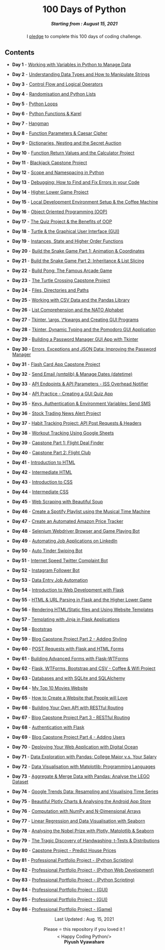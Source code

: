 <h1 align="center"> 
100 Days of Python
</h1>
<h5 align="center">
Starting from : August 15, 2021
</h5>

<p align="center">
I <a href="https://github.com/PiyushVyawahare/100-Days-Of-Code/blob/main/Course%20Pledge.pdf">pledge</a> to complete this 100 days of coding challenge.
</p>

## Contents

- <b>Day 1</b> - [Working with Variables in Python to Manage Data](https://github.com/PiyushVyawahare/100-Days-Of-Code/tree/main/Days(1-100)/Day%201)

- <b>Day 2</b> - [Understanding Data Types and How to Manipulate Strings](https://github.com/PiyushVyawahare/100-Days-Of-Code/tree/main/Days(1-100)/Day%202)

- <b>Day 3</b> - [Control Flow and Logical Operators](https://github.com/PiyushVyawahare/100-Days-Of-Code/tree/main/Days(1-100)/Day%203)

- <b>Day 4</b> - [Randomisation and Python Lists](https://github.com/PiyushVyawahare/100-Days-Of-Code/tree/main/Days(1-100)/Day%204)

- <b>Day 5</b> - [Python Loops](https://github.com/PiyushVyawahare/100-Days-Of-Code/tree/main/Days(1-100)/Day%205)

- <b>Day 6</b> - [Python Functions & Karel](https://github.com/PiyushVyawahare/100-Days-Of-Code/tree/main/Days(1-100)/Day%206)

- <b>Day 7</b> - [Hangman](https://github.com/PiyushVyawahare/100-Days-Of-Code/tree/main/Days(1-100)/Day%207)

- <b>Day 8</b> - [Function Parameters & Caesar Cipher](https://github.com/PiyushVyawahare/100-Days-Of-Code/tree/main/Days(1-100)/Day%208)

- <b>Day 9</b> - [Dictionaries, Nesting and the Secret Auction](https://github.com/PiyushVyawahare/100-Days-Of-Code/tree/main/Days(1-100)/Day%209)

- <b>Day 10</b> - [Function Return Values and the Calculator Project](https://github.com/PiyushVyawahare/100-Days-Of-Code/tree/main/Days(1-100)/Day10)

- <b>Day 11</b> - [Blackjack Capstone Project](https://github.com/PiyushVyawahare/100-Days-Of-Code/tree/main/Days(1-100)/Day11)

- <b>Day 12</b> - [Scope and Namespacing in Python](https://github.com/PiyushVyawahare/100-Days-Of-Code/tree/main/Days(1-100)/Day12)

- <b>Day 13</b> - [Debugging: How to Find and Fix Errors in your Code](https://github.com/PiyushVyawahare/100-Days-Of-Code/tree/main/Days(1-100)/Day13)

- <b>Day 14</b> - [Higher Lower Game Project](https://github.com/PiyushVyawahare/100-Days-Of-Code/tree/main/Days(1-100)/Day14)

- <b>Day 15</b> - [Local Development Environment Setup & the Coffee Machine](https://github.com/PiyushVyawahare/100-Days-Of-Code/tree/main/Days(1-100)/Day15)

- <b>Day 16</b> - [Object Oriented Programming (OOP)](https://github.com/PiyushVyawahare/100-Days-Of-Code/tree/main/Days(1-100)/Day16)

- <b>Day 17</b> - [The Quiz Project & the Benefits of OOP](https://github.com/PiyushVyawahare/100-Days-Of-Code/tree/main/Days(1-100)/Day17)

- <b>Day 18</b> - [Turtle & the Graphical User Interface (GUI)](https://github.com/PiyushVyawahare/100-Days-Of-Code/tree/main/Days(1-100)/Day18)

- <b>Day 19</b> - [Instances, State and Higher Order Functions](https://github.com/PiyushVyawahare/100-Days-Of-Code/tree/main/Days(1-100)/Day19)

- <b>Day 20</b> - [Build the Snake Game Part 1: Animation & Coordinates](https://github.com/PiyushVyawahare/100-Days-Of-Code/tree/main/Days(1-100)/Day20)

- <b>Day 21</b> - [Build the Snake Game Part 2: Inheritance & List Slicing](https://github.com/PiyushVyawahare/100-Days-Of-Code/tree/main/Days(1-100)/Day21)

- <b>Day 22</b> - [Build Pong: The Famous Arcade Game](https://github.com/PiyushVyawahare/100-Days-Of-Code/tree/main/Days(1-100)/Day22)

- <b>Day 23</b> - [ The Turtle Crossing Capstone Project](https://github.com/PiyushVyawahare/100-Days-Of-Code/tree/main/Days(1-100)/Day23)

- <b>Day 24</b> - [Files, Directories and Paths](https://github.com/PiyushVyawahare/100-Days-Of-Code/tree/main/Days(1-100)/Day24)

- <b>Day 25</b> - [Working with CSV Data and the Pandas Library](https://github.com/PiyushVyawahare/100-Days-Of-Code/tree/main/Days(1-100)/Day25)

- <b>Day 26</b> - [List Comprehension and the NATO Alphabet](https://github.com/PiyushVyawahare/100-Days-Of-Code/tree/main/Days(1-100)/Day26)

- <b>Day 27</b> - [Tkinter, \args, \\*kwargs and Creating GUI Programs](https://github.com/PiyushVyawahare/100-Days-Of-Code/tree/main/Days(1-100)/Day27)

- <b>Day 28</b> - [Tkinter, Dynamic Typing and the Pomodoro GUI Application](https://github.com/PiyushVyawahare/100-Days-Of-Code/tree/main/Days(1-100)/Day28)

- <b>Day 29</b> - [Building a Password Manager GUI App with Tkinter](https://github.com/PiyushVyawahare/100-Days-Of-Code/tree/main/Days(1-100)/Day29)

- <b>Day 30</b> - [Errors, Exceptions and JSON Data: Improving the Password Manager](https://github.com/PiyushVyawahare/100-Days-Of-Code/tree/main/Days(1-100)/Day30)

- <b>Day 31</b> - [Flash Card App Capstone Project](https://github.com/PiyushVyawahare/100-Days-Of-Code/tree/main/Days(1-100)/Day31)

- <b>Day 32</b> - [Send Email (smtplib) & Manage Dates (datetime)](https://github.com/PiyushVyawahare/100-Days-Of-Code/tree/main/Days(1-100)/Day32)

- <b>Day 33</b> - [API Endpoints & API Parameters - ISS Overhead Notifier](https://github.com/PiyushVyawahare/100-Days-Of-Code/tree/main/Days(1-100)/Day33)

- <b>Day 34</b> - [API Practice - Creating a GUI Quiz App](https://github.com/PiyushVyawahare/100-Days-Of-Code/tree/main/Days(1-100)/Day34)

- <b>Day 35</b> - [Keys, Authentication & Environment Variables: Send SMS](https://github.com/PiyushVyawahare/100-Days-Of-Code/tree/main/Days(1-100)/Day35)

- <b>Day 36</b> - [Stock Trading News Alert Project](https://github.com/PiyushVyawahare/100-Days-Of-Code/tree/main/Days(1-100)/Day36)

- <b>Day 37</b> - [Habit Tracking Project: API Post Requests & Headers](https://github.com/PiyushVyawahare/100-Days-Of-Code/tree/main/Days(1-100)/Day37)

- <b>Day 38</b> - [Workout Tracking Using Google Sheets](https://github.com/PiyushVyawahare/100-Days-Of-Code/tree/main/Days(1-100)/Day38)

- <b>Day 39</b> - [Capstone Part 1: Flight Deal Finder](https://github.com/PiyushVyawahare/100-Days-Of-Code/tree/main/Days(1-100)/Day39)

- <b>Day 40</b> - [Capstone Part 2: Flight Club](https://github.com/PiyushVyawahare/100-Days-Of-Code/tree/main/Days(1-100)/Day40)

- <b>Day 41</b> - [Introduction to HTML](https://github.com/PiyushVyawahare/100-Days-Of-Code/tree/main/Days(1-100)/Day41)

- <b>Day 42</b> - [Intermediate HTML](https://github.com/PiyushVyawahare/100-Days-Of-Code/tree/main/Days(1-100)/Day42)

- <b>Day 43</b> - [Introduction to CSS](https://github.com/PiyushVyawahare/100-Days-Of-Code/tree/main/Days(1-100)/Day43)

- <b>Day 44</b> - [Intermediate CSS](https://github.com/PiyushVyawahare/100-Days-Of-Code/tree/main/Days(1-100)/Day44)

- <b>Day 45</b> - [Web Scraping with Beautiful Soup](https://github.com/PiyushVyawahare/100-Days-Of-Code/tree/main/Days(1-100)/Day45)

- <b>Day 46</b> - [Create a Spotify Playlist using the Musical Time Machine](https://github.com/PiyushVyawahare/100-Days-Of-Code/tree/main/Days(1-100)/Day46)

- <b>Day 47</b> - [Create an Automated Amazon Price Tracker](https://github.com/PiyushVyawahare/100-Days-Of-Code/tree/main/Days(1-100)/Day47)

- <b>Day 48</b> - [Selenium Webdriver Browser and Game Playing Bot](https://github.com/PiyushVyawahare/100-Days-Of-Code/tree/main/Days(1-100)/Day48)

- <b>Day 49</b> - [Automating Job Applications on LinkedIn](https://github.com/PiyushVyawahare/100-Days-Of-Code/tree/main/Days(1-100)/Day49)

- <b>Day 50</b> - [Auto Tinder Swiping Bot](https://github.com/PiyushVyawahare/100-Days-Of-Code/tree/main/Days(1-100)/Day50)

- <b>Day 51</b> - [Internet Speed Twitter Complaint Bot](https://github.com/ashutoshkrris/100-Days-of-Python/tree/master/Day%2051)

- <b>Day 52</b> - [Instagram Follower Bot](https://github.com/ashutoshkrris/100-Days-of-Python/tree/master/Day%2052)

- <b>Day 53</b> - [Data Entry Job Automation](https://github.com/ashutoshkrris/100-Days-of-Python/tree/master/Day%2053)

- <b>Day 54</b> - [Introduction to Web Development with Flask](https://github.com/ashutoshkrris/100-Days-of-Python/tree/master/Day%2054)

- <b>Day 55</b> - [HTML & URL Parsing in Flask and the Higher Lower Game](https://github.com/ashutoshkrris/100-Days-of-Python/tree/master/Day%2055)

- <b>Day 56</b> - [Rendering HTML/Static files and Using Website Templates](https://github.com/ashutoshkrris/100-Days-of-Python/tree/master/Day%2056)

- <b>Day 57</b> - [Templating with Jinja in Flask Applications](https://github.com/ashutoshkrris/100-Days-of-Python/tree/master/Day%2057)

- <b>Day 58</b> - [Bootstrap](https://github.com/ashutoshkrris/100-Days-of-Python/tree/master/Day%2058)

- <b>Day 59</b> - [Blog Capstone Project Part 2 - Adding Styling](https://github.com/ashutoshkrris/100-Days-of-Python/tree/master/Day%2059)

- <b>Day 60</b> - [POST Requests with Flask and HTML Forms](https://github.com/ashutoshkrris/100-Days-of-Python/tree/master/Day%2060)

- <b>Day 61</b> - [Building Advanced Forms with Flask-WTForms](https://github.com/ashutoshkrris/100-Days-of-Python/tree/master/Day%2061)

- <b>Day 62</b> - [Flask, WTForms, Bootstrap and CSV - Coffee & Wifi Project](https://github.com/ashutoshkrris/100-Days-of-Python/tree/master/Day%2062)

- <b>Day 63</b> - [Databases and with SQLite and SQLAlchemy](https://github.com/ashutoshkrris/100-Days-of-Python/tree/master/Day%2063)

- <b>Day 64</b> - [My Top 10 Movies Website](https://github.com/ashutoshkrris/100-Days-of-Python/tree/master/Day%2064)

- <b>Day 65</b> - [How to Create a Website that People will Love](https://github.com/ashutoshkrris/100-Days-of-Python/tree/master/Day%2065)

- <b>Day 66</b> - [Building Your Own API with RESTful Routing](https://github.com/ashutoshkrris/100-Days-of-Python/tree/master/Day%2066)

- <b>Day 67</b> - [Blog Capstone Project Part 3 - RESTful Routing](https://github.com/ashutoshkrris/100-Days-of-Python/tree/master/Day%2067)

- <b>Day 68</b> - [Authentication with Flask](https://github.com/ashutoshkrris/100-Days-of-Python/tree/master/Day%2068)

- <b>Day 69</b> - [Blog Capstone Project Part 4 - Adding Users](https://github.com/ashutoshkrris/100-Days-of-Python/tree/master/Day%2069)

- <b>Day 70</b> - [Deploying Your Web Application with Digital Ocean](https://github.com/ashutoshkrris/100-Days-of-Python/tree/master/Day%2070)

- <b>Day 71</b> - [Data Exploration with Pandas: College Major v.s. Your Salary](https://github.com/ashutoshkrris/100-Days-of-Python/tree/master/Day%2071)

- <b>Day 72</b> - [Data Visualisation with Matplotlib: Programming Languages](https://github.com/ashutoshkrris/100-Days-of-Python/tree/master/Day%2072)

- <b>Day 73</b> - [Aggregate & Merge Data with Pandas: Analyse the LEGO Dataset](https://github.com/ashutoshkrris/100-Days-of-Python/tree/master/Day%2073)

- <b>Day 74</b> - [Google Trends Data: Resampling and Visualising Time Series](https://github.com/ashutoshkrris/100-Days-of-Python/tree/master/Day%2074)

- <b>Day 75</b> - [Beautiful Plotly Charts & Analysing the Android App Store](https://github.com/ashutoshkrris/100-Days-of-Python/tree/master/Day%2075)

- <b>Day 76</b> - [Computation with NumPy and N-Dimensional Arrays](https://github.com/ashutoshkrris/100-Days-of-Python/tree/master/Day%2076)

- <b>Day 77</b> - [Linear Regression and Data Visualisation with Seaborn](https://github.com/ashutoshkrris/100-Days-of-Python/tree/master/Day%2077)

- <b>Day 78</b> - [Analysing the Nobel Prize with Plotly, Matplotlib & Seaborn](https://github.com/ashutoshkrris/100-Days-of-Python/tree/master/Day%2078)

- <b>Day 79</b> - [The Tragic Discovery of Handwashing: t-Tests & Distributions](https://github.com/ashutoshkrris/100-Days-of-Python/tree/master/Day%2079)

- <b>Day 80</b> - [Capstone Project - Predict House Prices](https://github.com/ashutoshkrris/100-Days-of-Python/tree/master/Day%2080)

- <b>Day 81</b> - [Professional Portfolio Project - (Python Scripting)](https://github.com/ashutoshkrris/100-Days-of-Python/tree/master/Day%2081)

- <b>Day 82</b> - [Professional Portfolio Project - (Python Web Development)](https://github.com/ashutoshkrris/100-Days-of-Python/tree/master/Day%2082)

- <b>Day 83</b> - [Professional Portfolio Project - (Python Scripting)](https://github.com/ashutoshkrris/100-Days-of-Python/tree/master/Day%2083)

- <b>Day 84</b> - [Professional Portfolio Project - (GUI)](https://github.com/ashutoshkrris/100-Days-of-Python/tree/master/Day%2084)

- <b>Day 85</b> - [Professional Portfolio Project - (GUI)](https://github.com/ashutoshkrris/100-Days-of-Python/tree/master/Day%2085)

- <b>Day 86</b> - [Professional Portfolio Project - (Game)](https://github.com/ashutoshkrris/100-Days-of-Python/tree/master/Day%2086)

<p align="center">
Last Updated : Aug. 15, 2021
</p>

<p align="center">
Please ⭐ this repository if you loved it !
<br>
< Happy Coding Python/>
<br>
<b>Piyush Vyawahare<b>
<br>
</p>
